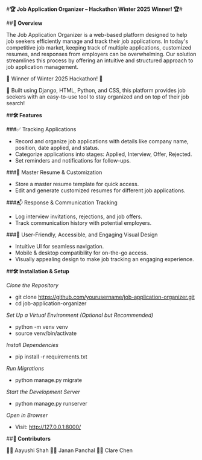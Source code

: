 #**🏆 Job Application Organizer – Hackathon Winter 2025 Winner! 🏆**#

##**🚀 Overview**

The Job Application Organizer is a web-based platform designed to help job seekers efficiently manage and track their job applications. In today's competitive job market, keeping track of multiple applications, customized resumes, and responses from employers can be overwhelming. Our solution streamlines this process by offering an intuitive and structured approach to job application management.

🎉 Winner of Winter 2025 Hackathon! 🎉

🥇 Built using Django, HTML, Python, and CSS, this platform provides job seekers with an easy-to-use tool to stay organized and on top of their job search!

##**🛠️ Features**

###✅ Tracking Applications
- Record and organize job applications with details like company name, position, date applied, and status.
- Categorize applications into stages: Applied, Interview, Offer, Rejected.
- Set reminders and notifications for follow-ups.

###📄 Master Resume & Customization
- Store a master resume template for quick access.
- Edit and generate customized resumes for different job applications.

###📬 Response & Communication Tracking
- Log interview invitations, rejections, and job offers.
- Track communication history with potential employers.

###🎨 User-Friendly, Accessible, and Engaging Visual Design
- Intuitive UI for seamless navigation.
- Mobile & desktop compatibility for on-the-go access.
- Visually appealing design to make job tracking an engaging experience.

##**🛠️ Installation & Setup**

_Clone the Repository_
- git clone https://github.com/yourusername/job-application-organizer.git
- cd job-application-organizer

_Set Up a Virtual Environment (Optional but Recommended)_
- python -m venv venv
- source venv/bin/activate

_Install Dependencies_
- pip install -r requirements.txt

_Run Migrations_
- python manage.py migrate

_Start the Development Server_
- python manage.py runserver
    
_Open in Browser_
- Visit: http://127.0.0.1:8000/

##**🤝 Contributors**

👩‍💻 Aayushi Shah
👨‍💻 Janan Panchal
👩‍💻 Clare Chen
